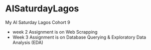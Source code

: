 # AISaturdayLagos
My AI Saturday Lagos Cohort 9

- week 2 Assignment is on Web Scrapping
- Week 3 Assignment is on Database Querying & Exploratory Data Analysis (EDA)